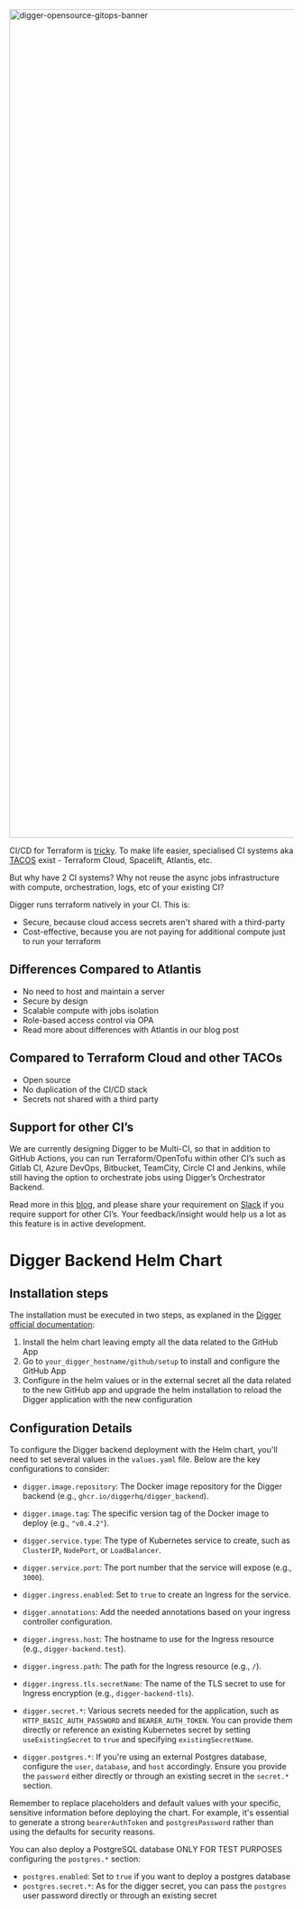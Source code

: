 <img width="1470" alt="digger-opensource-gitops-banner" src="https://github.com/diggerhq/digger/assets/1280498/7fb44db3-38ca-4021-8714-87a2f1a14982">

CI/CD for Terraform is [tricky](https://itnext.io/pains-in-terraform-collaboration-249a56b4534e). To make life easier, specialised CI systems aka [TACOS](https://itnext.io/spice-up-your-infrastructure-as-code-with-tacos-1a9c179e0783) exist - Terraform Cloud, Spacelift, Atlantis, etc.

But why have 2 CI systems? Why not reuse the async jobs infrastructure with compute, orchestration, logs, etc of your existing CI?

Digger runs terraform natively in your CI. This is:

- Secure, because cloud access secrets aren't shared with a third-party
- Cost-effective, because you are not paying for additional compute just to run your terraform

## Differences Compared to Atlantis

- No need to host and maintain a server
- Secure by design
- Scalable compute with jobs isolation
- Role-based access control via OPA
- Read more about differences with Atlantis in our blog post
​
## Compared to Terraform Cloud and other TACOs

- Open source
- No duplication of the CI/CD stack
- Secrets not shared with a third party
​
## Support for other CI’s

We are currently designing Digger to be Multi-CI, so that in addition to GitHub Actions, you can run Terraform/OpenTofu within other CI’s such as Gitlab CI, Azure DevOps, Bitbucket, TeamCity, Circle CI and Jenkins, while still having the option to orchestrate jobs using Digger’s Orchestrator Backend.

Read more in this [blog](https://blog.digger.dev/how-we-are-designing-digger-to-support-multiple-ci-systems/), and please share your requirement on [Slack](https://bit.ly/diggercommunity) if you require support for other CI’s. Your feedback/insight would help us a lot as this feature is in active development.



# Digger Backend Helm Chart

## Installation steps

The installation must be executed in two steps, as explaned in the [Digger official documentation](https://docs.digger.dev/self-host/deploy-docker-compose#create-github-app):

1. Install the helm chart leaving empty all the data related to the GitHub App
2. Go to `your_digger_hostname/github/setup` to install and configure the GitHub App
3. Configure in the helm values or in the external secret all the data related to the new GitHub app and upgrade the helm installation to reload the Digger application with the new configuration

## Configuration Details

To configure the Digger backend deployment with the Helm chart, you'll need to set several values in the `values.yaml` file. Below are the key configurations to consider:

- `digger.image.repository`: The Docker image repository for the Digger backend (e.g., `ghcr.io/diggerhq/digger_backend`).
- `digger.image.tag`: The specific version tag of the Docker image to deploy (e.g., `"v0.4.2"`).

- `digger.service.type`: The type of Kubernetes service to create, such as `ClusterIP`, `NodePort`, or `LoadBalancer`.
- `digger.service.port`: The port number that the service will expose (e.g., `3000`).

- `digger.ingress.enabled`: Set to `true` to create an Ingress for the service.
- `digger.annotations`: Add the needed annotations based on your ingress controller configuration.
- `digger.ingress.host`: The hostname to use for the Ingress resource (e.g., `digger-backend.test`).
- `digger.ingress.path`: The path for the Ingress resource (e.g., `/`).
- `digger.ingress.tls.secretName`: The name of the TLS secret to use for Ingress encryption (e.g., `digger-backend-tls`).

- `digger.secret.*`: Various secrets needed for the application, such as `HTTP_BASIC_AUTH_PASSWORD` and `BEARER_AUTH_TOKEN`. You can provide them directly or reference an existing Kubernetes secret by setting `useExistingSecret` to `true` and specifying `existingSecretName`.

- `digger.postgres.*`: If you're using an external Postgres database, configure the `user`, `database`, and `host` accordingly. Ensure you provide the `password` either directly or through an existing secret in the `secret.*` section.

Remember to replace placeholders and default values with your specific, sensitive information before deploying the chart. For example, it's essential to generate a strong `bearerAuthToken` and `postgresPassword` rather than using the defaults for security reasons.

You can also deploy a PostgreSQL database ONLY FOR TEST PURPOSES configuring the `postgres.*` section:

- `postgres.enabled`: Set to `true` if you want to deploy a postgres database
- `postgres.secret.*`: As for the digger secret, you can pass the `postgres` user password directly or through an existing secret
